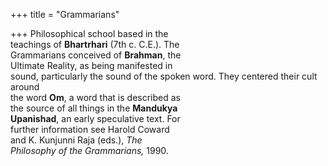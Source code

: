 +++
title = "Grammarians"

+++
Philosophical school based in the  
teachings of **Bhartrhari** (7th c. C.E.). The  
Grammarians conceived of **Brahman**, the  
Ultimate Reality, as being manifested in  
sound, particularly the sound of the spoken word. They centered their cult around  
the word **Om**, a word that is described as  
the source of all things in the **Mandukya**  
**Upanishad**, an early speculative text. For  
further information see Harold Coward  
and K. Kunjunni Raja (eds.), *The*  
*Philosophy of the Grammarians,* 1990.